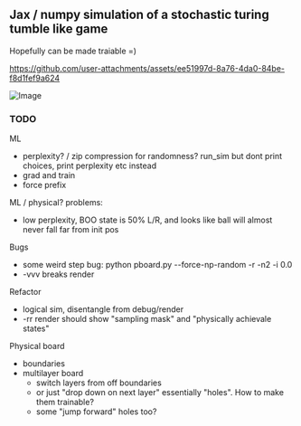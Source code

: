 ## Jax / numpy simulation of a stochastic turing tumble like game

Hopefully can be made traiable =)

https://github.com/user-attachments/assets/ee51997d-8a76-4da0-84be-f8d1fef9a624

![Image](https://github.com/user-attachments/assets/ed0e3955-227c-42a1-b857-7edccf2e557d)

### TODO
ML
* perplexity? / zip compression for randomness? run_sim but dont print choices, print perplexity etc instead
* grad and train
* force prefix

ML / physical? problems:
* low perplexity, BOO state is 50% L/R, and looks like ball will almost never fall far from init pos

Bugs
* some weird step bug: python pboard.py  --force-np-random -r -n2 -i 0.0 
* -vvv breaks render

Refactor
* logical sim, disentangle from debug/render
* -rr render should show "sampling mask" and "physically achievale states"

Physical board
* boundaries
* multilayer board
    * switch layers from off boundaries
    * or just "drop down on next layer" essentially "holes". How to make them trainable? 
    * some "jump forward" holes too?


